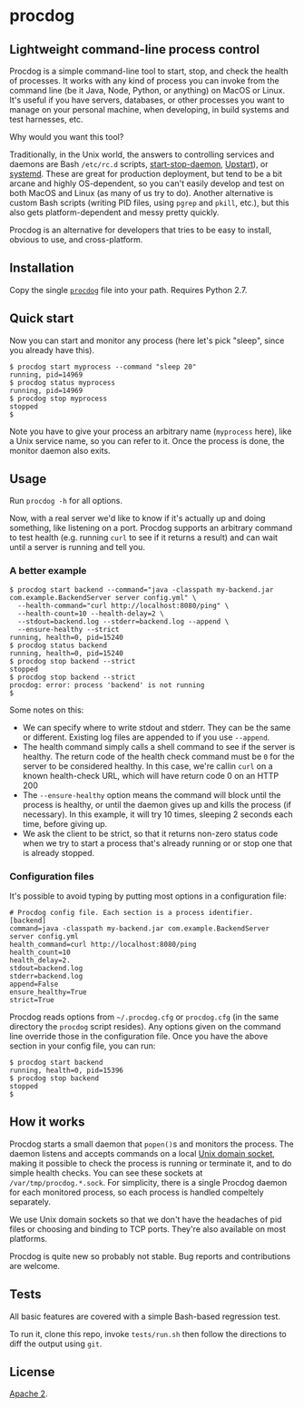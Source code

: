 # procdog

## Lightweight command-line process control

Procdog is a simple command-line tool to start, stop, and check the health of
processes. It works with any kind of process you can invoke from the command
line (be it Java, Node, Python, or anything) on MacOS or Linux. It's useful if
you have servers, databases, or other processes you want to manage on your
personal machine, when developing, in build systems and test harnesses, etc.

Why would you want this tool?

Traditionally, in the Unix world, the answers to controlling services and daemons
are Bash `/etc/rc.d` scripts,
[start-stop-daemon](http://manpages.ubuntu.com/manpages/karmic/man8/start-stop-daemon.8.html),
[Upstart](http://upstart.ubuntu.com/)), or
[systemd](http://www.freedesktop.org/wiki/Software/systemd/).
These are great for production deployment, but tend to be a bit arcane and highly
OS-dependent, so you can't easily develop and test on both MacOS and Linux
(as many of us try to do).
Another alternative is custom Bash scripts (writing PID files, using `pgrep` and `pkill`,
etc.), but this also gets platform-dependent and messy pretty quickly.

Procdog is an alternative for developers that tries to be easy to install, obvious
to use, and cross-platform.

## Installation

Copy the single [`procdog`](https://github.com/jlevy/procdog/blob/master/procdog)
file into your path. Requires Python 2.7.

## Quick start

Now you can start and monitor any process (here let's pick "sleep", since you already have
this). 

```
$ procdog start myprocess --command "sleep 20"
running, pid=14969
$ procdog status myprocess
running, pid=14969
$ procdog stop myprocess
stopped
$
```

Note you have to give your process an arbitrary name (`myprocess` here), like a Unix
service name, so you can refer to it. Once the process is done, the monitor daemon
also exits.

## Usage

Run `procdog -h` for all options.

Now, with a real server we'd like to know if it's actually up and doing something,
like listening on a port. Procdog supports an arbitrary command to test health
(e.g. running `curl` to see if it returns a result) and can wait until a server
is running and tell you.

### A better example

```
$ procdog start backend --command="java -classpath my-backend.jar com.example.BackendServer server config.yml" \
  --health-command="curl http://localhost:8080/ping" \
  --health-count=10 --health-delay=2 \
  --stdout=backend.log --stderr=backend.log --append \
  --ensure-healthy --strict
running, health=0, pid=15240
$ procdog status backend
running, health=0, pid=15240
$ procdog stop backend --strict
stopped
$ procdog stop backend --strict
procdog: error: process 'backend' is not running
$
```

Some notes on this:

- We can specify where to write stdout and stderr. They can be the same or different.
  Existing log files are appended to if you use `--append`.
- The health command simply calls a shell command to see if the server is healthy.
  The return code of the health check command must be `0` for the server to be considered
  healthy. In this case, we're callin `curl` on a known health-check URL, which will have
  return code 0 on an HTTP 200 
- The ``--ensure-healthy`` option means the command will block until the process is healthy,
  or until the daemon gives up and kills the process (if necessary). In this example,
  it will try 10 times, sleeping 2 seconds each time, before giving up.
- We ask the client to be strict, so that it returns non-zero status code when we try to
  start a process that's already running or or stop one that is already stopped.

### Configuration files

It's possible to avoid typing by putting most options in a configuration file:

```
# Procdog config file. Each section is a process identifier.
[backend]
command=java -classpath my-backend.jar com.example.BackendServer server config.yml
health_command=curl http://localhost:8080/ping
health_count=10
health_delay=2.
stdout=backend.log
stderr=backend.log
append=False
ensure_healthy=True
strict=True
```

Procdog reads options from `~/.procdog.cfg` or `procdog.cfg` (in the same directory the `procdog` script resides).
Any options given on the command line override those in the configuration file. Once you have the above
section in your config file, you can run:

```
$ procdog start backend
running, health=0, pid=15396
$ procdog stop backend
stopped
$
```

## How it works

Procdog starts a small daemon that `popen()`s and monitors the process.
The daemon listens and accepts commands on a local
[Unix domain socket](http://en.wikipedia.org/wiki/Unix_domain_socket),
making it possible to check the process is running or terminate it, and to do simple
health checks. You can see these sockets at `/var/tmp/procdog.*.sock`. For simplicity,
there is a single Procdog daemon for each monitored process, so each process is handled
compeltely separately.

We use Unix domain sockets so that we don't have the headaches of pid files or
choosing and binding to TCP ports. They're also available on most platforms.

Procdog is quite new so probably not stable. Bug reports and contributions are welcome.

## Tests

All basic features are covered with a simple Bash-based regression test.

To run it, clone this repo, invoke `tests/run.sh` then follow the directions to diff
the output using `git`.

## License

[Apache 2](https://github.com/jlevy/procdog/blob/master/LICENSE).


